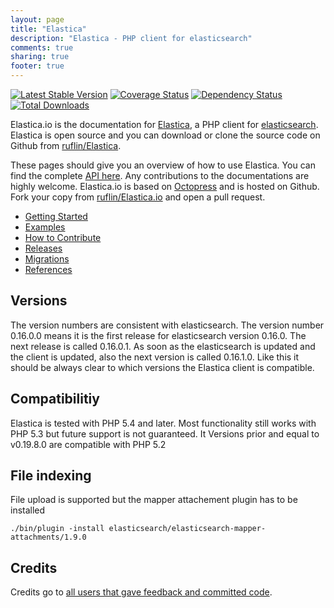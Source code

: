 ```yaml
---
layout: page
title: "Elastica"
description: "Elastica - PHP client for elasticsearch"
comments: true
sharing: true
footer: true
---
```

[![Latest Stable Version](https://poser.pugx.org/ruflin/Elastica/v/stable.png)](https://packagist.org/packages/ruflin/elastica)
[![Coverage Status](https://coveralls.io/repos/ruflin/Elastica/badge.png)](https://coveralls.io/r/ruflin/Elastica)
[![Dependency Status](https://www.versioneye.com/php/ruflin:Elastica/master/badge.png)](https://www.versioneye.com/php/ruflin:elastica/)
[![Total Downloads](https://poser.pugx.org/ruflin/Elastica/downloads.png)](https://packagist.org/packages/ruflin/elastica)


Elastica.io is the documentation for [Elastica](http://github.com/ruflin/Elastica), a PHP client for [elasticsearch](http://elasticsearch.org). Elastica is open source and you can download or clone the source code on Github from [ruflin/Elastica](http://github.com/ruflin/Elastica).

These pages should give you an overview of how to use Elastica. You can find the complete [API here](api/index.html). Any contributions to the documentations are highly welcome. Elastica.io is based on [Octopress](http://octopress.org/) and is hosted on Github. Fork your copy from [ruflin/Elastica.io](https://github.com/ruflin/Elastica.io) and open a pull request.

* [Getting Started](/getting-started/)
* [Examples](/examples/)
* [How to Contribute](/contribute/)
* [Releases](/releases/)
* [Migrations](/migrations/)
* [References](/references/)


Versions
--------

The version numbers are consistent with elasticsearch. The version number 0.16.0.0 means it is the first release for elasticsearch version 0.16.0. The next release is called 0.16.0.1. As soon as the elasticsearch is updated and the client is updated, also the next version is called 0.16.1.0. Like this it should be always clear to which versions the Elastica client is compatible.

Compatibilitiy
--------------
Elastica is tested with PHP 5.4 and later. Most functionality still works with PHP 5.3 but future support is not guaranteed. It Versions prior and equal to v0.19.8.0 are compatible with PHP 5.2


File indexing
-------------

File upload is supported but the mapper attachement plugin has to be installed

```
./bin/plugin -install elasticsearch/elasticsearch-mapper-attachments/1.9.0
```

Credits
-------
Credits go to <a href="https://github.com/ruflin/Elastica/network/members">all users that gave feedback and committed code</a>.
